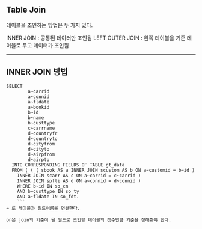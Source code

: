 ## Table Join
테이블을 조인하는 방법은 두 가지 있다.

INNER JOIN : 공통된 데이터만 조인됨
LEFT OUTER JOIN : 왼쪽 테이블을 기준 테이블로 두고 데이터가 조인됨

* * *
## INNER JOIN 방법
```abap
SELECT
        a~carrid
        a~connid
        a~fldate
        a~bookid
        b~id
        b~name
        b~custtype
        c~carrname
        d~countryfr
        d~countryto
        d~cityfrom
        d~cityto
        d~airpfrom
        d~airpto
  INTO CORRESPONDING FIELDS OF TABLE gt_data
  FROM ( ( ( sbook AS a INNER JOIN scustom AS b ON a~customid = b~id )
    INNER JOIN scarr AS c ON a~carrid = c~carrid )
    INNER JOIN spfli AS d ON a~connid = d~connid )
    WHERE b~id IN so_cn
    AND b~custtype IN so_ty
    AND a~fldate IN so_fdt.
    ```
~ 로 테이블과 필드이름을 연결한다.
    
on은 join의 기준이 될 필드로 조인할 테이블의 갯수만큼 기준을 정해줘야 한다.
